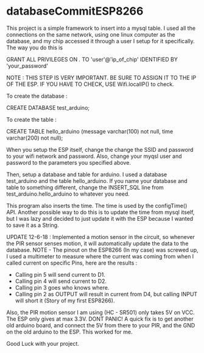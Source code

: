 # databaseCommitESP8266


This project is a simple framework to insert into a mysql table. I used all the connections on the same network, using one linux computer as the database, and my chip accessed it through a user I setup for it specifically. The way you do this is 

GRANT ALL PRIVILEGES ON *.* TO 'user'@'ip_of_chip' IDENTIFIED BY 'your_password'

NOTE : THIS STEP IS VERY IMPORTANT. BE SURE TO ASSIGN IT TO THE IP OF THE ESP. IF YOU HAVE TO CHECK, USE Wifi.localIP() to check.

To create the database : 

CREATE DATABASE test_arduino;

To create the table : 

CREATE TABLE hello_arduino (message varchar(100) not null, time varchar(200) not null);

When you setup the ESP itself, change the change the SSID and password to your wifi network and password. Also, change your
myqsl user and password to the parameters you specified above.

Then, setup a database and table for arduino. I used a database test_arduino and the table hello_arduino. If you name your 
database and table to something different, change the INSERT_SQL line from test_arduino.hello_arduino to whatever you need. 

This program also inserts the time. The time is used by the configTime() API. Another possible way to do this is to update the 
time from mysql itself, but I was lazy and decided to just update it with the ESP because I wanted to save it as a String.

UPDATE 12-6-18 : 
Implemented a motion sensor in the circuit, so whenever the PIR sensor senses motion, it will automatically update the data 
to the database. NOTE - The pinout on the ESP8266 (In my case) was screwed up, I used a multimeter to measure where the 
current was coming from when I called current on specific Pins, here are the results : 
 - Calling pin 5 will send current to D1.
 - Calling pin 4 will send current to D2. 
 - Calling pin 3 goes who knows where.
 - Calling pin 2 as OUTPUT will result in current from D4, but calling INPUT will short it (Story of my first ESP8266).
 
Also, the PIR motion sensor I am using (HC - SR501) only takes 5V on VCC. The ESP only gives at max 3.3V. DONT PANIC!
A quick fix is to get another old arduino board, and connect the 5V from there to your PIR, and the GND on the 
old arduino to the ESP. This worked for me.

Good Luck with your project. 



